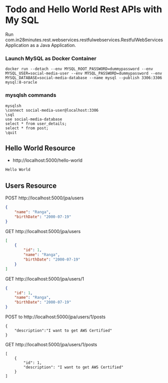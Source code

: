 # Todo and Hello World Rest APIs with My SQL

Run com.in28minutes.rest.webservices.restfulwebservices.RestfulWebServicesApplication as a Java Application.

### Launch MySQL as Docker Container

```
docker run --detach --env MYSQL_ROOT_PASSWORD=dummypassword --env MYSQL_USER=social-media-user --env MYSQL_PASSWORD=dummypassword --env MYSQL_DATABASE=social-media-database --name mysql --publish 3306:3306 mysql:8-oracle
```

### mysqlsh commands
```
mysqlsh
\connect social-media-user@localhost:3306
\sql
use social-media-database
select * from user_details;
select * from post;
\quit
```



## Hello World Resource

- http://localhost:5000/hello-world

```txt
Hello World
```

## Users Resource

POST http://localhost:5000/jpa/users

```json
{
    "name": "Ranga",
    "birthDate": "2000-07-19"
}
```

GET http://localhost:5000/jpa/users

```json
[
    {
        "id": 1,
        "name": "Ranga",
        "birthDate": "2000-07-19"
    }
]
```

GET http://localhost:5000/jpa/users/1

```json
{
    "id": 1,
    "name": "Ranga",
    "birthDate": "2000-07-19"
}
```
POST to http://localhost:5000/jpa/users/1/posts

```
{
	"description":"I want to get AWS Certified"
}
```

GET http://localhost:5000/jpa/users/1/posts

```
[
    {
        "id": 1,
        "description": "I want to get AWS Certified"
    }
]

```